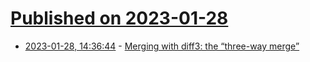 # [Published on 2023-01-28](index.md)

* [2023-01-28, 14:36:44](https://news.ycombinator.com/item?id=34557827) - [Merging with diff3: the “three-way merge”](https://blog.jcoglan.com/2017/05/08/merging-with-diff3/)
